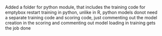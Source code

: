 Added a folder for python module, that includes the training code for emptybox restart training in python, unlike in R, python models donot need
a separate training code and scoring code, just commenting out the model creation in the scoring and commenting out model loading in training gets the job done